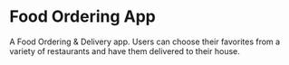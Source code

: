# Food Ordering App
A Food Ordering &amp; Delivery app. Users can choose their favorites from a variety of restaurants and have them delivered to their house. 
